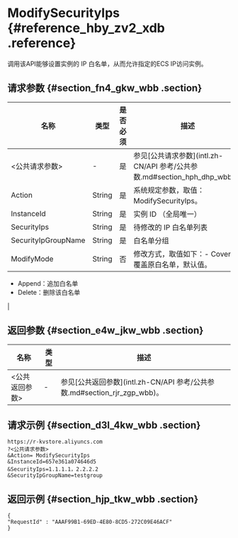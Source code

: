 # ModifySecurityIps {#reference_hby_zv2_xdb .reference}

调用该API能够设置实例的 IP 白名单，从而允许指定的ECS IP访问实例。

## 请求参数 {#section_fn4_gkw_wbb .section}

|名称|类型|是否必须|描述|
|--|--|----|--|
|<公共请求参数\>|-|是|参见[公共请求参数](intl.zh-CN/API 参考/公共参数.md#section_hph_dhp_wbb)。|
|Action|String|是|系统规定参数，取值：ModifySecurityIps。|
|InstanceId|String|是|实例 ID （全局唯一）|
|SecurityIps|String|是|待修改的 IP 白名单列表|
|SecurityIpGroupName|String|是|白名单分组|
|ModifyMode|String|否|修改方式，取值如下：-   Cover：覆盖原白名单，默认值。
-   Append：追加白名单
-   Delete：删除该白名单

|

## 返回参数 {#section_e4w_jkw_wbb .section}

|名称|类型|描述|
|--|--|--|
|<公共返回参数\>|-|参见[公共返回参数](intl.zh-CN/API 参考/公共参数.md#section_rjr_zgp_wbb)。|

## 请求示例 {#section_d3l_4kw_wbb .section}

```
https://r-kvstore.aliyuncs.com
?<公共请求参数>
&Action= ModifySecurityIps
&InstanceId=657e361a074646d5
&SecurityIps=1.1.1.1，2.2.2.2
&SecurityIpGroupName=testgroup
```

## 返回示例 {#section_hjp_tkw_wbb .section}

```
{
"RequestId" : "AAAF99B1-69ED-4E80-8CD5-272C09E46ACF"
}
```

